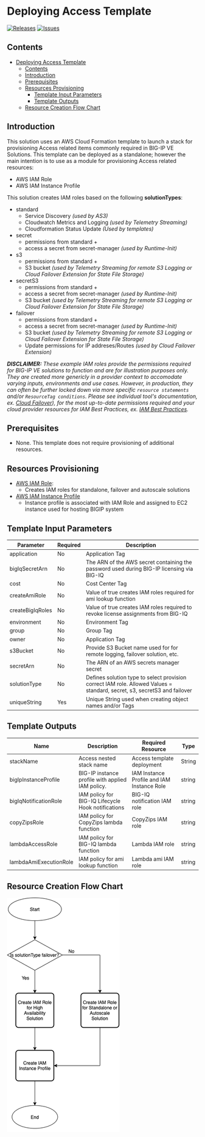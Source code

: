 # Deploying Access Template

[![Releases](https://img.shields.io/github/release/f5networks/f5-aws-cloudformation-v2.svg)](https://github.com/f5networks/f5-aws-cloudformation-v2/releases)
[![Issues](https://img.shields.io/github/issues/f5networks/f5-aws-cloudformation-v2.svg)](https://github.com/f5networks/f5-aws-cloudformation-v2/issues)


## Contents

- [Deploying Access Template](#deploying-access-template)
  - [Contents](#contents)
  - [Introduction](#introduction)
  - [Prerequisites](#prerequisites)
  - [Resources Provisioning](#resources-provisioning)
    - [Template Input Parameters](#template-input-parameters)
    - [Template Outputs](#template-outputs)
  - [Resource Creation Flow Chart](#resource-creation-flow-chart)


## Introduction

This solution uses an AWS Cloud Formation template to launch a stack for provisioning Access related items commonly required in BIG-IP VE Solutions. This template can be deployed as a standalone; however the main intention is to use as a module for provisioning Access related resources:

  - AWS IAM Role
  - AWS IAM Instance Profile

This solution creates IAM roles based on the following **solutionTypes**:

  - standard
    - Service Discovery *(used by AS3)*
    - Cloudwatch Metrics and Logging *(used by Telemetry Streaming)*
    - Cloudformation Status Update *(Used by templates)*
  - secret
    - permissions from standard +
    - access a secret from secret-manager *(used by Runtime-Init)*
  - s3
    - permissions from standard + 
    - S3 bucket *(used by Telemetry Streaming for remote S3 Logging or Cloud Failover Extension for State File Storage)*
  - secretS3
    - permissions from standard + 
    - access a secret from secret-manager *(used by Runtime-Init)*
    - S3 bucket *(used by Telemetry Streaming for remote S3 Logging or Cloud Failover Extension for State File Storage)*
  - failover
    - permissions from standard + 
    - access a secret from secret-manager *(used by Runtime-Init)*
    - S3 bucket *(used by Telemetry Streaming for remote S3 Logging or Cloud Failover Extension for State File Storage)*
    - Update permissions for IP addreses/Routes *(used by Cloud Failover Extension)*


***DISCLAIMER:*** *These example IAM roles provide the permissions required for BIG-IP VE solutions to function and are for illustration purposes only. They are created more genericly in a provider context to accomodate varying inputs, environments and use cases. However, in production, they can often be further locked down via more specific `resource statements` and/or `ResourceTag conditions`. Please see individual tool's documentation, ex. [Cloud Failover](https://clouddocs.f5.com/products/extensions/f5-cloud-failover/latest/userguide/aws.html#create-and-assign-an-iam-role)), for the most up-to-date permissions required and your cloud provider resources for IAM Best Practices, ex. [IAM Best Practices](https://docs.aws.amazon.com/IAM/latest/UserGuide/best-practices.html).*


## Prerequisites

  - None. This template does not require provisioning of additional resources.
  
  
## Resources Provisioning

  * [AWS IAM Role](https://docs.aws.amazon.com/IAM/latest/UserGuide/id_roles.html):
    - Creates IAM roles for standalone, failover and autoscale solutions
  * [AWS IAM Instance Profile](https://docs.aws.amazon.com/IAM/latest/UserGuide/id_roles_use_switch-role-ec2_instance-profiles.html)
    - Instance profile is associated with IAM Role and assigned to EC2 instance used for hosting BIGIP system


## Template Input Parameters

| Parameter | Required | Description |
| --- | --- | --- |
| application | No | Application Tag |
| bigIqSecretArn | No | The ARN of the AWS secret containing the password used during BIG-IP licensing via BIG-IQ |
| cost | No | Cost Center Tag |
| createAmiRole | No | Value of true creates IAM roles required for ami lookup function |
| createBigIqRoles | No | Value of true creates IAM roles required to revoke license assignments from BIG-IQ |
| environment | No | Environment Tag |
| group | No | Group Tag |
| owner | No | Application Tag |
| s3Bucket | No | Provide S3 Bucket name used for for remote logging, failover solution, etc. |
| secretArn | No | The ARN of an AWS secrets manager secret |
| solutionType| No | Defines solution type to select provision correct IAM role. Allowed Values = standard, secret, s3, secretS3 and failover |
| uniqueString | Yes | Unique String used when creating object names and/or Tags |

## Template Outputs

| Name | Description | Required Resource | Type |
| --- | --- | --- | --- |
| stackName | Access nested stack name | Access template deployment | String |
| bigIpInstanceProfile | BIG-IP instance profile with applied IAM policy.  | IAM Instance Profile and IAM Instance Role | string |
| bigIqNotificationRole | IAM policy for BIG-IQ Lifecycle Hook notifications | BIG-IQ notification IAM role | string |
| copyZipsRole | IAM policy for CopyZips lambda function | CopyZips IAM role | string |
| lambdaAccessRole | IAM policy for BIG-IQ lambda function  | Lambda IAM role | string |
| lambdaAmiExecutionRole| IAM policy for ami lookup function  | Lambda ami IAM role | string |

## Resource Creation Flow Chart

![Resource Creation Flow Chart](../../../images/aws-access-module.png)






